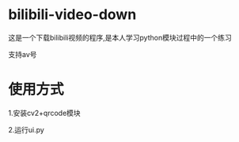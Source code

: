 # bilibili-video-down
这是一个下载bilibili视频的程序,是本人学习python模块过程中的一个练习

支持av号
# 使用方式
  1.安装cv2+qrcode模块
  
  2.运行ui.py
